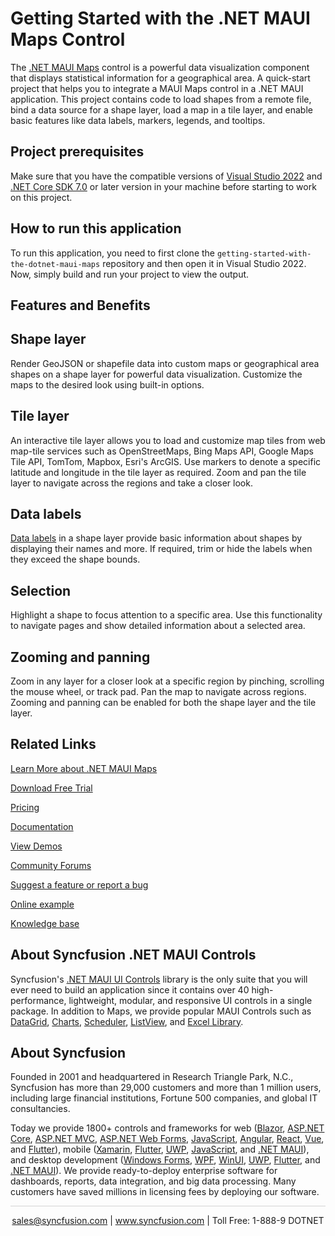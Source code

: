 # Getting Started with the .NET MAUI Maps Control

The [.NET MAUI Maps](https://www.syncfusion.com/maui-controls/maui-maps?utm_source=github&utm_medium=listing&utm_campaign=maui-maps-github-samples) control is a powerful data visualization component that displays statistical information for a geographical area. A quick-start project that helps you to integrate a MAUI Maps control in a .NET MAUI application. This project contains code to load shapes from a remote file, bind a data source for a shape layer, load a map in a tile layer, and enable basic features like data labels, markers, legends, and tooltips.

## Project prerequisites
Make sure that you have the compatible versions of [Visual Studio 2022](https://visualstudio.microsoft.com/downloads/) and [.NET Core SDK 7.0](https://dotnet.microsoft.com/en-us/download/dotnet/7.0) or later version in your machine before starting to work on this project.

## How to run this application
To run this application, you need to first clone the `getting-started-with-the-dotnet-maui-maps` repository and then open it in Visual Studio 2022. Now, simply build and run your project to view the output.

## Features and Benefits

## Shape layer

Render GeoJSON or shapefile data into custom maps or geographical area shapes on a shape layer for powerful data visualization. Customize the maps to the desired look using built-in options.

## Tile layer

An interactive tile layer allows you to load and customize map tiles from web map-tile services such as OpenStreetMaps, Bing Maps API, Google Maps Tile API, TomTom, Mapbox, Esri's ArcGIS. Use markers to denote a specific latitude and longitude in the tile layer as required. Zoom and pan the tile layer to navigate across the regions and take a closer look.

## Data labels

[Data labels](https://help.syncfusion.com/maui/maps/data-labels?utm_source=github&utm_medium=listing&utm_campaign=maui-maps-github-samples) in a shape layer provide basic information about shapes by displaying their names and more. If required, trim or hide the labels when they exceed the shape bounds.

## Selection

Highlight a shape to focus attention to a specific area. Use this functionality to navigate  pages and show detailed information about a selected area.

## Zooming and panning

Zoom in any layer for a closer look at a specific region by pinching, scrolling the mouse wheel, or track pad. Pan the map to navigate across regions. Zooming and panning can be enabled for both the shape layer and the tile layer.

## Related Links

[Learn More about .NET MAUI Maps](https://www.syncfusion.com/maui-controls/maui-maps?utm_source=github&utm_medium=listing&utm_campaign=maui-maps-github-samples)

[Download Free Trial](https://www.syncfusion.com/downloads/maui?utm_source=github&utm_medium=listing&utm_campaign=maui-maps-github-samples)

[Pricing](https://www.syncfusion.com/sales/teamlicense?utm_source=github&utm_medium=listing&utm_campaign=maui-maps-github-samples)

[Documentation](https://help.syncfusion.com/maui/maps/getting-started?utm_source=github&utm_medium=listing&utm_campaign=maui-maps-github-samples)

[View Demos](https://github.com/SyncfusionExamples/getting-started-with-the-dotnet-maui-maps?utm_source=github&utm_medium=listing&utm_campaign=maui-maps-github-samples)

[Community Forums](https://www.syncfusion.com/forums/maui?utm_source=github&utm_medium=listing&utm_campaign=maui-maps-github-samples)

[Suggest a feature or report a bug](https://www.syncfusion.com/feedback/maui?utm_source=github&utm_medium=listing&utm_campaign=maui-maps-github-samples)

[Online example](https://github.com/syncfusion/maui-demos/tree/master/MAUI/Maps?utm_source=github&utm_medium=listing&utm_campaign=maui-maps-github-samples)

[Knowledge base](https://support.syncfusion.com/kb/cross-platforms/category/76?utm_source=github&utm_medium=listing&utm_campaign=maui-maps-github-samples)

## About Syncfusion .NET MAUI Controls
Syncfusion's [.NET MAUI UI Controls](https://www.syncfusion.com/maui-controls/maui-maps?utm_source=github&utm_medium=listing&utm_campaign=maui-maps-github-samples) library is the only suite that you will ever need to build an application since it contains over 40 high-performance, lightweight, modular, and responsive UI controls in a single package. In addition to Maps, we provide popular MAUI Controls such as [DataGrid](https://www.syncfusion.com/maui-controls/maui-datagrid?utm_source=github&utm_medium=listing&utm_campaign=maui-maps-github-samples), [Charts](https://www.syncfusion.com/maui-controls/maui-cartesian-charts?utm_source=github&utm_medium=listing&utm_campaign=maui-maps-github-samples), [Scheduler](https://www.syncfusion.com/maui-controls/maui-scheduler?utm_source=github&utm_medium=listing&utm_campaign=maui-maps-github-samples), [ListView](https://www.syncfusion.com/maui-controls/maui-listview?utm_source=github&utm_medium=listing&utm_campaign=maui-maps-github-samples), and [Excel Library](https://www.syncfusion.com/document-processing/excel-framework/maui?utm_source=github&utm_medium=listing&utm_campaign=maui-maps-github-samples).

## About Syncfusion
Founded in 2001 and headquartered in Research Triangle Park, N.C., Syncfusion has more than 29,000 customers and more than 1 million users, including large financial institutions, Fortune 500 companies, and global IT consultancies.
 
Today we provide 1800+ controls and frameworks for web ([Blazor](https://www.syncfusion.com/blazor-components?utm_medium=listing&utm_source=github&utm_campaign=maui-maps-github-samples), [ASP.NET Core](https://www.syncfusion.com/aspnet-core-ui-controls?utm_medium=listing&utm_source=github&utm_campaign=maui-maps-github-samples), [ASP.NET MVC](https://www.syncfusion.com/aspnet-mvc-ui-controls?utm_medium=listing&utm_source=github&utm_campaign=maui-maps-github-samples), [ASP.NET Web Forms](https://www.syncfusion.com/jquery/aspnet-webforms-ui-controls?utm_medium=listing&utm_source=github&utm_campaign=maui-maps-github-samples), [JavaScript](https://www.syncfusion.com/javascript-ui-controls?utm_medium=listing&utm_source=github&utm_campaign=maui-maps-github-samples), [Angular](https://www.syncfusion.com/angular-components?utm_medium=listing&utm_source=github&utm_campaign=maui-maps-github-samples), [React](https://www.syncfusion.com/react-components?utm_medium=listing&utm_source=github&utm_campaign=maui-maps-github-samples), [Vue](https://www.syncfusion.com/vue-components?utm_medium=listing&utm_source=github&utm_campaign=maui-maps-github-samples), and [Flutter](https://www.syncfusion.com/flutter-widgets?utm_medium=listing&utm_source=github&utm_campaign=maui-maps-github-samples)), mobile ([Xamarin](https://www.syncfusion.com/xamarin-ui-controls?utm_medium=listing&utm_source=github&utm_campaign=maui-maps-github-samples), [Flutter](https://www.syncfusion.com/flutter-widgets?utm_medium=listing&utm_source=github&utm_campaign=maui-maps-github-samples), [UWP](https://www.syncfusion.com/uwp-ui-controls?utm_medium=listing&utm_source=github&utm_campaign=maui-maps-github-samples), [JavaScript](https://www.syncfusion.com/javascript-ui-controls?utm_medium=listing&utm_source=github&utm_campaign=maui-maps-github-samples), and [.NET MAUI](https://www.syncfusion.com/maui-controls?utm_source=github&utm_medium=listing&utm_campaign=maui-maps-github-samples)), and desktop development ([Windows Forms](https://www.syncfusion.com/winforms-ui-controls?utm_medium=listing&utm_source=github&utm_campaign=maui-maps-github-samples), [WPF](https://www.syncfusion.com/wpf-controls?utm_medium=listing&utm_source=github&utm_campaign=maui-maps-github-samples), [WinUI](https://www.syncfusion.com/winui-controls?utm_medium=listing&utm_source=github&utm_campaign=maui-maps-github-samples), [UWP](https://www.syncfusion.com/uwp-ui-controls?utm_medium=listing&utm_source=github&utm_campaign=maui-maps-github-samples), [Flutter](https://www.syncfusion.com/flutter-widgets?utm_medium=listing&utm_source=github&utm_campaign=maui-maps-github-samples), and [.NET MAUI](https://www.syncfusion.com/maui-controls?utm_source=github&utm_medium=listing&utm_campaign=maui-maps-github-samples)). We provide ready-to-deploy enterprise software for dashboards, reports, data integration, and big data processing. Many customers have saved millions in licensing fees by deploying our software.

<hr style="height:0.3px;border:none;color:lightgrey;background-color:lightgrey;" />

<p align="center">
<a href="mailto:sales@syncfusion.com?Subject=Syncfusion .NET MAUI Maps - GitHub" target="_top">sales@syncfusion.com</a> | <a href="https://www.syncfusion.com?utm_source=github&utm_medium=listing&utm_campaign=maui-maps-github-samples">www.syncfusion.com</a> | Toll Free: 1-888-9 DOTNET <br>
</p>
